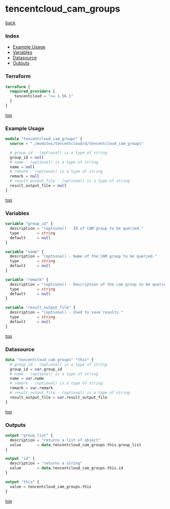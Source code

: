 # tencentcloud_cam_groups

[back](../tencentcloud.md)

### Index

- [Example Usage](#example-usage)
- [Variables](#variables)
- [Datasource](#datasource)
- [Outputs](#outputs)

### Terraform

```terraform
terraform {
  required_providers {
    tencentcloud = ">= 1.56.1"
  }
}
```

[top](#index)

### Example Usage

```terraform
module "tencentcloud_cam_groups" {
  source = "./modules/tencentcloud/d/tencentcloud_cam_groups"

  # group_id - (optional) is a type of string
  group_id = null
  # name - (optional) is a type of string
  name = null
  # remark - (optional) is a type of string
  remark = null
  # result_output_file - (optional) is a type of string
  result_output_file = null
}
```

[top](#index)

### Variables

```terraform
variable "group_id" {
  description = "(optional) - ID of CAM group to be queried."
  type        = string
  default     = null
}

variable "name" {
  description = "(optional) - Name of the CAM group to be queried."
  type        = string
  default     = null
}

variable "remark" {
  description = "(optional) - Description of the cam group to be queried."
  type        = string
  default     = null
}

variable "result_output_file" {
  description = "(optional) - Used to save results."
  type        = string
  default     = null
}
```

[top](#index)

### Datasource

```terraform
data "tencentcloud_cam_groups" "this" {
  # group_id - (optional) is a type of string
  group_id = var.group_id
  # name - (optional) is a type of string
  name = var.name
  # remark - (optional) is a type of string
  remark = var.remark
  # result_output_file - (optional) is a type of string
  result_output_file = var.result_output_file
}
```

[top](#index)

### Outputs

```terraform
output "group_list" {
  description = "returns a list of object"
  value       = data.tencentcloud_cam_groups.this.group_list
}

output "id" {
  description = "returns a string"
  value       = data.tencentcloud_cam_groups.this.id
}

output "this" {
  value = tencentcloud_cam_groups.this
}
```

[top](#index)